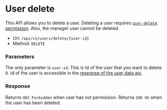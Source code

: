 # User delete
This API allows you to delete a user.
Deleting a user requires [`user-delete` permission](../../permissions.md).
Also, the manager user cannot be deleted.

- Uri: `/api/v1/users/delete/{user-id}`
- Method: `DELETE`

### Parameters
The only parameter is `user-id`. This is Id of the user that you want to delete it.
Id of the user is accessible in the [response of the user data api](once.md).

### Response
Returns `403 Forbidden` when user has not permission.
Returns `200 Ok` when the user has been deleted.
